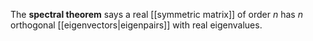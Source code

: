 The **spectral theorem** says a real [[symmetric matrix]] of order $n$ has $n$ orthogonal [[eigenvectors|eigenpairs]] with real eigenvalues.